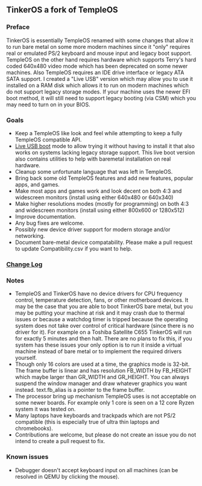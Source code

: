 ## TinkerOS a fork of TempleOS

### Preface
TinkerOS is essentially TempleOS renamed with some changes that allow it to run bare metal on some more modern machines since it "only" requires real or emulated PS/2 keyboard and mouse input and legacy boot support.  TempleOS on the other hand requires hardware which supports Terry's hard coded 640x480 video mode which has been deprecated on some newer machines.  Also TempleOS requires an IDE drive interface or legacy ATA SATA support.  I created a "Live USB" version which may allow you to use it installed on a RAM disk which allows it to run on modern machines which do not support legacy storage modes.  If your machine uses the newer EFI boot method, it will still need to support legacy booting (via CSM) which you may need to turn on in your BIOS.  

### Goals
- Keep a TempleOS like look and feel while attempting to keep a fully TempleOS compatible API.
- <a href="https://github.com/tinkeros/TinkerOS/blob/main/USBBoot/README.md">Live USB boot</a> mode to allow trying it without having to install it that also works on systems lacking legacy storage support.  This live boot version also contains utilities to help with baremetal installation on real hardware.
- Cleanup some unfortunate language that was left in TempleOS.
- Bring back some old TempleOS features and add new features, popular apps, and games.
- Make most apps and games work and look decent on both 4:3 and widescreen monitors (install using either 640x480 or 640x340)
- Make higher resolutions modes (mostly for programming) on both 4:3 and widescreen monitors (install using either 800x600 or 1280x512)
- Improve documentation.
- Any bug fixes are welcome.
- Possibly new device driver support for modern storage and/or networking.
- Document bare-metal device compatability.  Please make a pull request to update Compatibility.csv if you want to help.

### <a href="https://github.com/tinkeros/TinkerOS/blob/main/ChangeLog.md">Change Log</a>

### Notes
- TempleOS and TinkerOS have no device drivers for CPU frequency control, temperature detection, fans, or other motherboard devices.  It may be the case that you are able to boot TinkerOS bare metal, but you may be putting your machine at risk and it may crash due to thermal issues or because a watchdog timer is tripped because the operating system does not take over control of critical hardware (since there is no driver for it).  For example on a Toshiba Satellite C655 TinkerOS will run for exactly 5 minutes and then halt.  There are no plans to fix this, if you system has these issues your only option is to run it inside a virtual machine instead of bare metal or to implement the required drivers yourself.
- Though only 16 colors are used at a time, the graphics mode is 32-bit.  The frame buffer is linear and has resolution FB_WIDTH by FB_HEIGHT which maybe larger than GR_WIDTH and GR_HEIGHT.  You can always suspend the window manager and draw whatever graphics you want instead.  text.fb_alias is a pointer to the frame buffer.
- The processor bring up mechanism TempleOS uses is not acceptable on some newer boards.  For example only 1 core is seen on a 12 core Ryzen system it was tested on.  
- Many laptops have keyboards and trackpads which are not PS/2 compatible (this is especially true of ultra thin laptops and chromebooks).
- Contributions are welcome, but please do not create an issue you do not intend to create a pull request to fix.


### Known issues
- Debugger doesn't accept keyboard input on all machines (can be resolved in QEMU by clicking the mouse).

